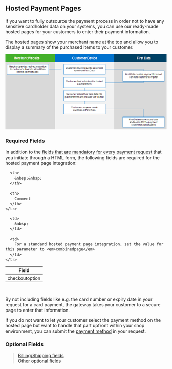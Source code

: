 Hosted Payment Pages
---

If you want to fully outsource the payment process in order not to have any sensitive cardholder data on your systems, you can use our ready-made hosted pages for your customers to enter their payment information.

The hosted pages show your merchant name at the top and allow you to display a summary of the purchased items to your customer.

<img alt="hostedpage-option" data-align="center" data-entity-type="file" data-entity-uuid="8b451e8f-96c5-4cc3-ae24-5c324b835aaf" src="https://raw.githubusercontent.com/Fiserv/Internet-Payment-Gateway/develop/assets/images/hostedpage-option.png" /> 

### Required Fields

In addition to the [fields that are mandatory for every payment request][1] that you initiate through a HTML form, the following fields are required for the hosted payment page integration:

<table>
  <thead>
    <tr>
      <th>
        Field
      </th>
      
      <th>
        &nbsp;&nbsp;
      </th>
      
      <th>
        Comment
      </th>
    </tr>
  </thead>
  
  <tbody>
    <tr>
      <td>
        checkoutoption
      </td>
      
      <td>
        &nbsp;
      </td>
      
      <td>
        For a standard hosted payment page integration, set the value for this parameter to <em>combinedpage</em>
      </td>
    </tr>
  </tbody>
</table>

&nbsp;

By not including fields like e.g. the card number or expiry date in your request for a card payment, the gateway takes your customer to a secure page to enter that information.

If you do not want to let your customer select the payment method on the hosted page but want to handle that part upfront within your shop environment, you can submit the [payment method][2] in your request.

### Optional Fields

> [Billing/Shipping fields][3]  
> [Other optional fields][4]

&nbsp;

 [1]: https://docs.firstdata.com/org/gateway/node/321
 [2]: http://docs.firstdata.com/org/gateway/node/55
 [3]: http://docs.firstdata.com/org/gateway/node/212
 [4]: http://docs.firstdata.com/org/gateway/node/224
